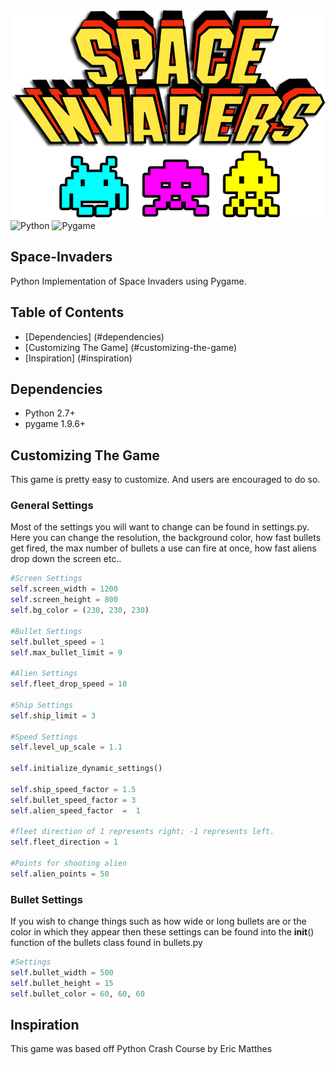 ![Space Invaders](./images/readme/logo.png)
![Python](https://img.shields.io/badge/Python-2.7%2B-%23336a99)
![Pygame](https://img.shields.io/badge/PyGame-1.9.6%2B-%2398008f)
## Space-Invaders
Python Implementation of Space Invaders using Pygame. 

## Table of Contents
* [Dependencies] (#dependencies)
* [Customizing The Game] (#customizing-the-game)
* [Inspiration] (#inspiration)

## Dependencies
* Python 2.7+
* pygame 1.9.6+


## Customizing The Game
This game is pretty easy to customize. And users are encouraged to do 
so. 

### General Settings 
Most of the settings you will want to change can be found in 
settings.py. Here you can change the resolution, the background color,
how fast bullets get fired, the max number of bullets a use can fire
at once, how fast aliens drop down the screen etc..

```python
#Screen Settings
self.screen_width = 1200
self.screen_height = 800
self.bg_color = (230, 230, 230)

#Bullet Settings
self.bullet_speed = 1
self.max_bullet_limit = 9

#Alien Settings
self.fleet_drop_speed = 10

#Ship Settings
self.ship_limit = 3

#Speed Settings
self.level_up_scale = 1.1

self.initialize_dynamic_settings()

self.ship_speed_factor = 1.5
self.bullet_speed_factor = 3
self.alien_speed_factor  =  1

#fleet direction of 1 represents right; -1 represents left.
self.fleet_direction = 1

#Points for shooting alien
self.alien_points = 50
```

### Bullet Settings
If you wish to change things such as how wide or long bullets are
or the color in which they appear then these settings can be found
into the __init__() function of the bullets class found in bullets.py
```python
#Settings
self.bullet_width = 500
self.bullet_height = 15
self.bullet_color = 60, 60, 60
```

## Inspiration 
This game was based off Python Crash Course by Eric Matthes